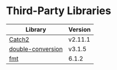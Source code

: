 
# Third-Party Libraries

Library | Version
--- | ---
[Catch2](https://github.com/catchorg/Catch2) | v2.11.1
[double-conversion](https://github.com/google/double-conversion) | v3.1.5
[fmt](https://github.com/fmtlib/fmt) | 6.1.2
